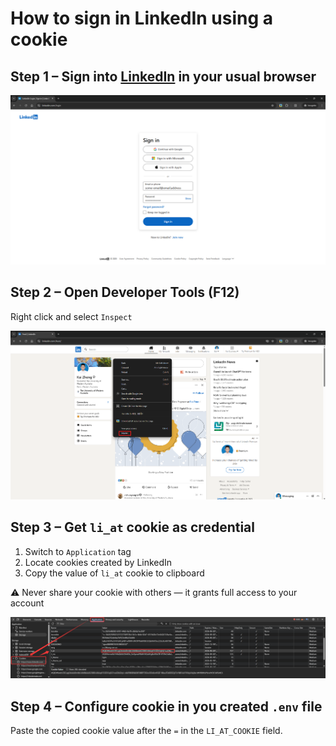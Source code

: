 # How to sign in LinkedIn using a cookie

## Step 1 – Sign into [LinkedIn](https://www.linkedin.com/login) in your usual browser

![cookie_1](img/cookie_1.png)

## Step 2 – Open Developer Tools (F12)

Right click and select `Inspect`

![cookie_2](img/cookie_2.png)

## Step 3 – Get `li_at` cookie as credential

1. Switch to `Application` tag
2. Locate cookies created by LinkedIn
3. Copy the value of `li_at` cookie to clipboard

⚠️ Never share your cookie with others — it grants full access to your account

![cookie_3](img/cookie_3.png)

## Step 4 – Configure cookie in you created `.env` file

Paste the copied cookie value after the `=` in the `LI_AT_COOKIE` field.